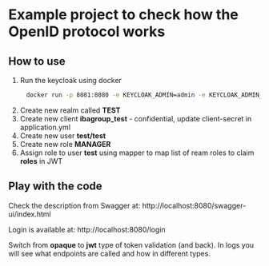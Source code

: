 # Example project to check how the OpenID protocol works

## How to use

1. Run the keycloak using docker 
```sh
     docker run -p 8081:8080 -e KEYCLOAK_ADMIN=admin -e KEYCLOAK_ADMIN_PASSWORD=admin quay.io/keycloak/keycloak:18.0 start-dev
```
2. Create new realm called **TEST**
3. Create new client **ibagroup_test** - confidential, update client-secret in application.yml
4. Create new user **test/test**
5. Create new role **MANAGER**
6. Assign role to user **test** using mapper to map list of ream roles to claim **roles** in JWT

## Play with the code

Check the description from Swagger at:  http://localhost:8080/swagger-ui/index.html

Login is available at: http://localhost:8080/login

Switch from **opaque** to **jwt**  type of token validation (and back). In logs you will see what endpoints are called and how in different types.